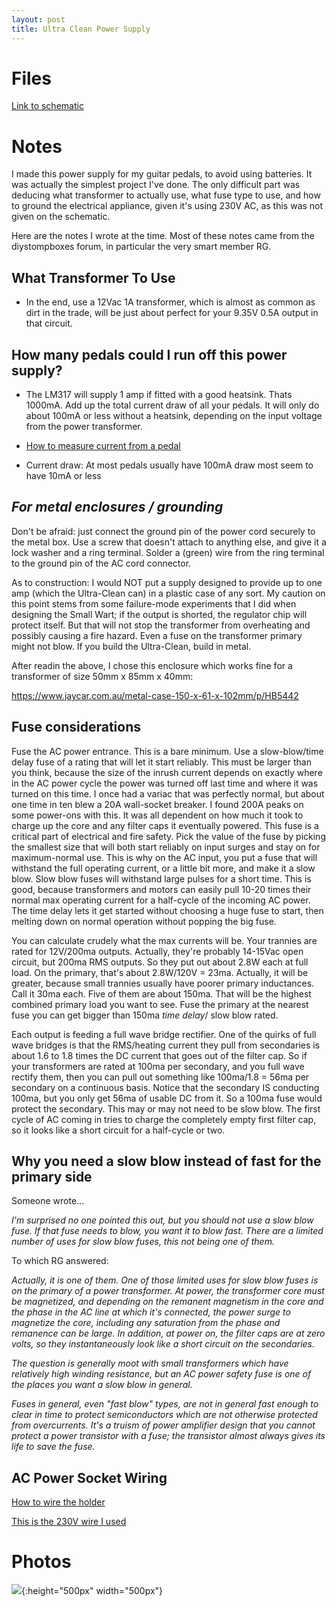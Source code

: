 ```yaml
---
layout: post
title: Ultra Clean Power Supply
---
```


# Files
[Link to schematic](http://www.generalguitargadgets.com/wp-content/uploads/ultra_clean_ps_lo.gif)

# Notes
I made this power supply for my guitar pedals, to avoid using batteries. It was actually the simplest project I've done. The only difficult part was deducing what transformer to actually use, what fuse type to use, and how to ground the electrical appliance, given it's using 230V AC, as this was not given on the schematic.

Here are the notes I wrote at the time. Most of these notes came from the diystompboxes forum, in particular the very smart member 
RG.
## What Transformer To Use
- In the end, use a 12Vac 1A transformer, which is almost as common as dirt in the trade, will be just about perfect for your 9.35V 0.5A output in that circuit.

## How many pedals could I run off this power supply?
- The LM317 will supply 1 amp if fitted with a good heatsink. Thats 1000mA. Add up the total current draw of all your pedals. It will only do about 100mA or less without a heatsink, depending on the input voltage from the power transformer. 

* [How to measure current from a pedal](https://stinkfoot.se/measure-current-draw)

- Current draw: At most pedals usually have 100mA draw most seem to have 10mA or less


## _For metal enclosures / grounding_

Don't be afraid: just connect the ground pin of the power cord securely to the metal box. Use a screw that doesn't attach to anything else, and give it a lock washer and a ring terminal. Solder a (green) wire from the ring terminal to the ground pin of the AC cord connector.

As to construction: I would NOT put a supply designed to provide up to one amp (which the Ultra-Clean can) in a plastic case of any sort. My caution on this point stems from some failure-mode experiments that I did when designing the Small Wart; if the output is shorted, the regulator chip will protect itself. But that will not stop the transformer from overheating and possibly causing a fire hazard. Even a fuse on the transformer primary might not blow. If you build the Ultra-Clean, build in metal.

After readin the above, I chose this enclosure which works fine for a transformer of size 50mm x 85mm x 40mm:

https://www.jaycar.com.au/metal-case-150-x-61-x-102mm/p/HB5442

## Fuse considerations
Fuse the AC power entrance.  This is a bare minimum. Use a slow-blow/time delay fuse of a rating that will let it start reliably. This must be larger than you think, because the size of the inrush current depends on exactly where in the AC power cycle the power was turned off last time and where it was turned on this time. I once had a variac that was perfectly normal, but about one time in ten blew a 20A  wall-socket breaker. I found 200A peaks on some power-ons with this. It was all dependent on how much it took to charge up the core and any filter caps it eventually powered. This fuse is a critical part of electrical and fire safety. Pick the value of the fuse by picking the smallest size that will both start reliably on input surges and stay on for maximum-normal use.
This is why on the AC input, you put a fuse that will withstand the full operating current, or a little bit more, and make it a slow blow. Slow blow fuses will withstand large pulses for a short time. This is good, because transformers and motors can easily pull 10-20 times their normal max operating current for a half-cycle of the incoming AC power. The time delay lets it get started without choosing a huge fuse to start, then melting down on normal operation without popping the big fuse.

You can calculate crudely what the max currents will be. Your trannies are rated for 12V/200ma outputs. Actually, they're probably 14-15Vac open circuit, but 200ma RMS outputs. So they put out about 2.8W each at full load. On the primary, that's about 2.8W/120V = 23ma. Actually, it will be greater, because small trannies usually have poorer primary inductances. Call it 30ma each. Five of them are about 150ma. That will be the highest combined primary load you want to see. Fuse the primary at the nearest fuse you can get bigger than 150ma *time delay*/ slow blow rated.

Each output is feeding a full wave bridge rectifier. One of the quirks of full wave bridges is that the RMS/heating current they pull from secondaries is about 1.6 to 1.8 times the DC current that goes out of the filter cap. So if your transformers are rated at 100ma per secondary, and you full wave rectify them, then you can pull out something like 100ma/1.8 = 56ma per secondary on a continuous basis. Notice that the secondary IS conducting 100ma, but you only get 56ma of usable DC from it. So a 100ma fuse would protect the secondary. This may or may not need to be slow blow. The first cycle of AC coming in tries to charge the completely empty first filter cap, so it looks like a short circuit for a half-cycle or two.

## Why you need a slow blow instead of fast for the primary side 
Someone wrote...

_I'm surprised no one pointed this out, but you should not use a slow blow fuse. If that fuse needs to blow, you want it to blow fast. There are a limited number of uses for slow blow fuses, this not being one of them._


To which RG answered:

_Actually, it is one of them._
_One of those limited uses for slow blow fuses is on the primary of a power transformer. At power, the transformer core must be magnetized, and depending on the remanent magnetism in the core and the phase in the AC line at which it's connected, the power surge to magnetize the core, including any saturation from the phase and remanence can be large. In addition, at power on, the filter caps are at zero volts, so they instantaneously look like a short circuit on the secondaries._

_The question is generally moot with small transformers which have relatively high winding resistance, but an AC power safety fuse is one of the places you want a slow blow in general._

_Fuses in general, even "fast blow" types, are not in general fast enough to clear in time to protect semiconductors which are not otherwise protected from overcurrents. It's a truism of power amplifier design that you cannot protect a power transistor with a fuse; the transistor almost always gives its life to save the fuse._

## AC Power Socket Wiring 

[How to wire the holder](
https://www.instructables.com/Wire-Up-a-Fused-AC-Male-Power-Socket/)

[This is the 230V wire I used](https://www.jaycar.com.au/mains-10a-twin-and-earth-power-cable-sold-per-metre/p/WB1565)

# Photos
![]({{site.baseurl}}/assets/images/powersupply.jpg){:height="500px" width="500px"}